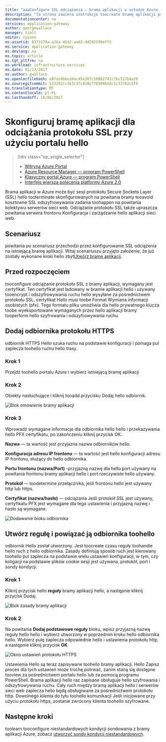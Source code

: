 ```yaml
---
title: "aaaConfigure SSL odciążania — brama aplikacji w usłudze Azure - Portal Azure | Dokumentacja firmy Microsoft"
description: "Ta strona zawiera instrukcje toocreate bramę aplikacji przy użyciu protokołu SSL Odciążanie przy użyciu portalu hello"
documentationcenter: na
services: application-gateway
author: georgewallace
manager: timlt
editor: tysonn
ms.assetid: 8373379a-a26a-45d2-aa62-dd282298eff3
ms.service: application-gateway
ms.devlang: na
ms.topic: article
ms.tgt_pltfrm: na
ms.workload: infrastructure-services
ms.date: 01/23/2017
ms.author: gwallace
ms.openlocfilehash: e87ac0bbe10ac45e307c18802741c7bc31764a20
ms.sourcegitcommit: 523283cc1b3c37c428e77850964dc1c33742c5f0
ms.translationtype: MT
ms.contentlocale: pl-PL
ms.lasthandoff: 10/06/2017
---
```

# <a name="configure-an-application-gateway-for-ssl-offload-by-using-hello-portal"></a>Skonfiguruj bramę aplikacji dla odciążania protokołu SSL przy użyciu portalu hello

> [!div class="op_single_selector"]
> * [Witryna Azure Portal](application-gateway-ssl-portal.md)
> * [Azure Resource Manager — program PowerShell](application-gateway-ssl-arm.md)
> * [Klasyczny portal Azure — program PowerShell](application-gateway-ssl.md)
> * [Interfejs wiersza polecenia platformy Azure 2.0](application-gateway-ssl-cli.md)

Brama aplikacji w Azure może być sesji protokołu Secure Sockets Layer (SSL) hello tooterminate skonfigurowanych na powitania bramy tooavoid kosztowne SSL odszyfrowywania zadania toohappen na powitania kolektywu serwerów sieci web. Odciążanie protokołu SSL także upraszcza powitania serwera frontonu Konfiguracja i zarządzanie hello aplikacji sieci web.

## <a name="scenario"></a>Scenariusz

powitania po scenariusz przechodzi przez konfigurowanie SSL odciążenia na istniejącą bramę aplikacji. Witaj scenariuszu przyjęto założenie, że już zostały wykonane kroki hello zbyt[Utwórz bramę aplikacji](application-gateway-create-gateway-portal.md).

## <a name="before-you-begin"></a>Przed rozpoczęciem

tooconfigure odciążanie protokołu SSL z bramy aplikacji, wymagany jest certyfikat. Ten certyfikat jest ładowany w bramie aplikacji hello i używany tooencrypt i odszyfrowywania ruchu hello wysyłane za pośrednictwem protokołu SSL. certyfikat Hello musi toobe Format Wymiana informacji osobistych (pfx). Tego formatu pliku umożliwia dla hello prywatnego klucza toobe wyeksportowane wymaganych przez hello aplikacji bramy tooperform hello szyfrowania i odszyfrowywania ruchu.

## <a name="add-an-https-listener"></a>Dodaj odbiornika protokołu HTTPS

odbiornik HTTPS Hello szuka ruchu na podstawie konfiguracji i pomaga pul zaplecza toohello ruchu hello trasy.

### <a name="step-1"></a>Krok 1

Przejdź toohello portalu Azure i wybierz istniejącą bramę aplikacji

### <a name="step-2"></a>Krok 2

Obiekty nasłuchujące i kliknij tooadd przycisku Dodaj hello odbiornik.

![Blok omówienie bramy aplikacji][1]

### <a name="step-3"></a>Krok 3

Wprowadź wymagane informacje dla odbiornika hello hello i przekazywania hello PFX certyfikatu, po zakończeniu kliknij przycisk OK.

**Nazwa** — ta wartość jest przyjazna nazwa odbiorników hello.

**Konfiguracja adresu IP frontonu** — ta wartość jest hello konfiguracji adresu IP frontonu, służący do hello odbiornika.

**Portu frontonu (nazwa/Port)** -przyjazną nazwę dla hello port używany na powitania frontonu bramy aplikacji hello i port rzeczywiste hello używany.

**Protokół** — toodetermine przełącznika, jeśli frontonu hello jest używany http lub https.

**Certyfikat (nazwa/hasło)** — odciążania Jeśli protokół SSL jest używany, certyfikatu PFX jest wymagane dla tego ustawienia i przyjazną nazwę i hasło są wymagane.

![Dodawanie bloku odbiornika][2]

## <a name="create-a-rule-and-associate-it-toohello-listener"></a>Utwórz regułę i powiązać ją odbiornika toohello

odbiornik Hello został utworzony. Jest toocreate czasu reguły toohandle hello ruch z hello odbiornika. Zasady definiują sposób ruch jest kierowany toohello pul zaplecza na podstawie wielu ustawień konfiguracji, w tym, czy koligacji na podstawie plików cookie sesji jest używana, protokół, port i sondy kondycji.

### <a name="step-1"></a>Krok 1

Kliknij przycisk hello **reguły** bramy aplikacji hello, a następnie kliknij przycisk Dodaj.

![Blok zasady bramy aplikacji][3]

### <a name="step-2"></a>Krok 2

Na powitania **Dodaj podstawowe reguły** bloku, wpisz przyjazną nazwę reguły hello hello i wybierz utworzony w poprzednim kroku hello odbiornika hello. Wybierz pulę zaplecza odpowiednie hello i ustawienia protokołu http, a następnie kliknij przycisk **OK**

![Okno ustawień protokołu HTTPS][4]

Ustawienia Hello są teraz zapisywane toohello bramy aplikacji. Hello Zapisz proces dla tych ustawień może trochę potrwać, zanim staną się dostępne tooview za pośrednictwem portalu hello lub za pomocą programu PowerShell. Brama aplikacji hello raz zapisane obsługuje hello szyfrowania i odszyfrowywania ruchu. Cały ruch między bramą aplikacji hello i serwerów sieci web zaplecza hello będą obsługiwane za pośrednictwem protokołu http. Dowolnego klienta do tyłu toohello komunikacji Jeśli inicjowane przy użyciu protokołu https, zostanie zwrócony klienta toohello szyfrowane.

## <a name="next-steps"></a>Następne kroki

toolearn tooconfigure niestandardowych kondycji sondowania z bramy aplikacji Azure, zobacz [utworzyć sondy kondycji niestandardowych](application-gateway-create-gateway-portal.md).

[1]: ./media/application-gateway-ssl-portal/figure1.png
[2]: ./media/application-gateway-ssl-portal/figure2.png
[3]: ./media/application-gateway-ssl-portal/figure3.png
[4]: ./media/application-gateway-ssl-portal/figure4.png
